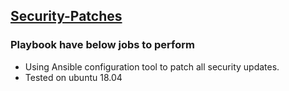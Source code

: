 ## [Security-Patches](https://github.com/amitzworld/Ansible-Playbooks/tree/master/Security-Patches)

### Playbook have below jobs to perform

- Using Ansible configuration tool to patch all security updates.
- Tested on ubuntu 18.04

